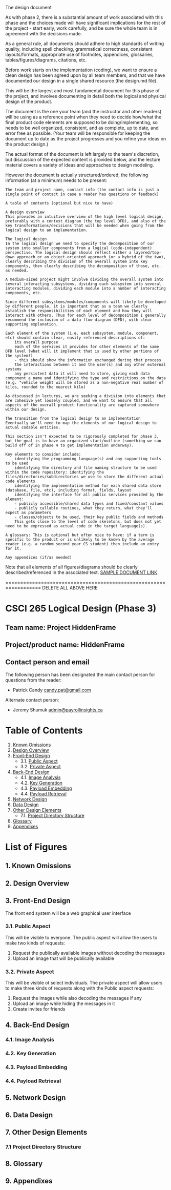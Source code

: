 The design document

As with phase 2, there is a substantial amount of work associated with this phase and the choices made will have significant implications for the rest of the project - start early, work carefully, and be sure the whole team is in agreement with the decisions made.

As a general rule, all documents should adhere to high standards of writing quality, including spell checking, grammatical correctness, consistent layouts/formats, appropriate use of footnotes, appendices, glossaries, tables/figures/diagrams, citations, etc.

Before work starts on the implementation (coding), we want to ensure a clean design has been agreed upon by all team members, and that we have documented our design in a single shared resource (the design.md file).

This will be the largest and most fundamental document for this phase of the project, and involves documenting in detail both the logical and physical design of the product.

The document is the one your team (and the instructor and other readers) will be using as a reference point when they need to decide how/what the final product code elements are supposed to be doing/implementing, so needs to be well organized, consistent, and as complete, up to date, and error free as possible. (Your team will be responsible for keeping the document up to date as the project progresses and you refine your ideas on the product design.)

The actual format of the document is left largely to the team's discretion, but discussion of the expected content is provided below, and the lecture material covers a variety of ideas and approaches to design modeling.

However the document is actually structured/ordered, the following information (at a minimum) needs to be present:

    The team and project name, contact info (the contact info is just a single point of contact in case a reader has questions or feedback)

    A table of contents (optional but nice to have)

    A design overview
    This provides an intuitive overview of the high level logical design, preferably with a context diagram (the top level DFD), and also of the key transformations/decisions that will be needed when going from the logical design to an implementation.

    The logical design
    In the logical design we need to specify the decomposition of our system into smaller components from a logical (code-independent) perspective. The logical design should reflect either a layered/top-down approach or an object-oriented approach (or a hybrid of the two), clearly describing the division of the overall system into key components, then clearly describing the decomposition of those, etc. as needed.

    A medium-sized project might involve dividing the overall system into several interacting subsystems, dividing each subsystem into several interacting modules, dividing each module into a number of interacting components, etc.

    Since different subsystems/modules/components will likely be developed by different people, it is important that as a team we clearly establish the responsibilities of each element and how they will interact with others. Thus for each level of decomposition I generally recommend the inclusion of a data flow diagram (DFD), with clear supporting explanation.

    Each element of the system (i.e. each subsystem, module, component, etc) should contain clear, easily referenced descriptions of:
        its overall purpose
        each of the services it provides for other elements of the same DFD level (what will it implement that is used by other portions of the system?)
        - this should show the information exchanged during that process
        the interactions between it and the user(s) and any other external systems
        any persistent data it will need to store, giving each data component a name and identifying the type and restrictions on the data (e.g. "vehicle weight will be stored as a non-negative real number of kilos, rounded to the nearest kilo)

    As discussed in lectures, we are seeking a division into elements that are cohesive yet loosely coupled, and we want to ensure that all aspects of the overall product functionality are captured somewhere within our design.

    The transition from the logical design to an implementation
    Eventually we'll need to map the elements of our logical design to actual codable entities.

    This section isn't expected to be rigorously completed for phase 3, but the goal is to have an organized start/outline (something we can build off of in phase 4 to get implementation underway).

    Key elements to consider include:
        identifying the programming language(s) and any supporting tools to be used
        identifying the directory and file naming structure to be used within the code repository: identifying the files/directories/subdirectories we use to store the different actual code elements
        identifying the implementation method for each shared data store (database, file, etc), including format, fields, layout
        identifying the interface for all public services provided by the element:
        - publicly accessible/shared data types and fixed/constant values
        - publicly callable routines, what they return, what they'll expect as parameters
        - classes/objects to be used, their key public fields and methods
        This gets close to the level of code skeletons, but does not yet need to be expressed as actual code in the target language(s).

    A glossary: This is optional but often nice to have: if a term is specific to the product or is unlikely to be known by the average reader (e.g. a random second year CS student) then include an entry for it.

    Any appendices (if/as needed)

Note that all elements of all figures/diagrams should be clearly described/referenced in the associated text.
[SAMPLE DOCUMENT LINK](http://csci.viu.ca/~wesselsd/courses/csci265/project/sample_docs/logicaldesign.pdf)

==================================================================
DELETE ALL ABOVE HERE

# CSCI 265 Logical Design (Phase 3)

## Team name: Project HiddenFrame

## Project/product name: HiddenFrame

## Contact person and email

The following person has been designated the main contact person for questions from the reader:

- Patrick Candy candy.pat@gmail.com

Alternate contact person:

- Jeremy Shumuk admin@payrollinsights.ca

# Table of Contents

1.  [Known Omissions](#1-known-omissions)
2.  [Design Overview](#2-design-overview)
3.  [Front-End Design](#3-front-end-design)
    - 3.1. [Public Aspect](#31-public-aspect)
    - 3.2. [Private Aspect](#32-private-aspect)
4.  [Back-End Design](#4-back-end-design)
    - 4.1. [Image Analysis](#41-image-analysis)
    - 4.2. [Key Generation](#42-key-generation)
    - 4.3. [Payload Embedding](#43-payload-embedding)
    - 4.4. [Payload Retrieval](#44-payload-retrieval)
5.  [Network Design](#5-network-design)
6.  [Data Design](#6-data-design)
7.  [Other Design Elements](#7-other-design-elements)
    - 7.1. [Project Directory Structure](#71-project-directory-structure)
8.  [Glossary](#8-glossary)
9.  [Appendixes](#9-appendixes)

# List of Figures

## 1. Known Omissions

## 2. Design Overview

## 3. Front-End Design

The front end system will be a web graphical user interface 

### 3.1. Public Aspect

This will be visible to everyone. The public aspect will allow the users to make two kinds of requests:

1. Request the publically available images without decoding the messages
2. Upload an image that will be publically available

### 3.2. Private Aspect

This will be visible ot select individuals. The private aspect will allow users to make three kinds of requests along with the Public aspect requests:

1. Request the images while also decoding the messages if any
2. Upload an image while hiding the messages in it
3. Create invites for friends

## 4. Back-End Design

### 4.1. Image Analysis

### 4.2. Key Generation

### 4.3. Payload Embedding

### 4.4. Payload Retrieval

## 5. Network Design

## 6. Data Design

## 7. Other Design Elements

### 7.1 Project Directory Structure

## 8. Glossary

## 9. Appendixes
